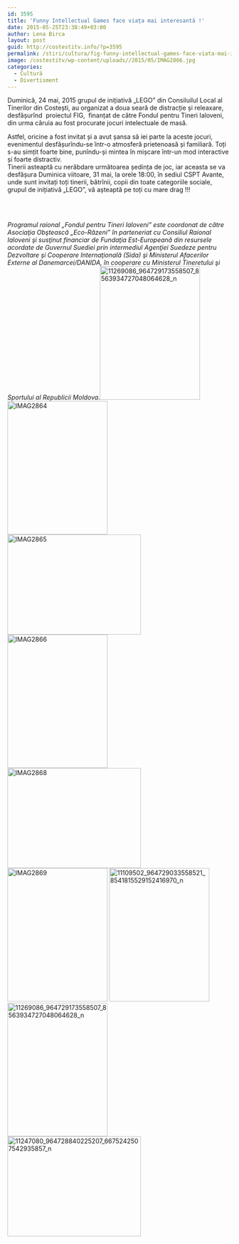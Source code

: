 ```yaml
---
id: 3595
title: 'Funny Intellectual Games face viața mai interesantă !'
date: 2015-05-25T23:38:49+03:00
author: Lena Birca
layout: post
guid: http://costestitv.info/?p=3595
permalink: /stiri/cultura/fig-funny-intellectual-games-face-viata-mai-interesanta/
image: /costestitv/wp-content/uploads//2015/05/IMAG2866.jpg
categories:
  - Cultură
  - Divertisment
---
```

Duminică, 24 mai, 2015 grupul de inițiativă „LEGO” din Consiluilul Local al Tinerilor din Costești, au organizat a doua seară de distracție și releaxare, desfășurînd  proiectul FIG,  finanțat de către Fondul pentru Tineri Ialoveni, din urma căruia au fost procurate jocuri intelectuale de masă.

Astfel, oricine a fost invitat și a avut șansa să iei parte la aceste jocuri, evenimentul desfășurîndu-se într-o atmosferă prietenoasă și familiară. Toți s-au simțit foarte bine, punîndu-și mintea în mișcare într-un mod interactive și foarte distractiv.  
Tinerii asteaptă cu nerăbdare următoarea ședința de joc, iar aceasta se va desfășura Duminica viitoare, 31 mai, la orele 18:00, în sediul CSPT Avante, unde sunt invitați toți tinerii, bătrînii, copii din toate categoriile sociale, grupul de inițiativă „LEGO”, vă așteaptă pe toți cu mare drag !!!  
&nbsp;

&nbsp;

_Programul raional „Fondul pentru Tineri Ialoveni” este coordonat de către Asociaţia Obştească „Eco-Răzeni” în parteneriat cu Consiliul Raional Ialoveni şi susţinut financiar de Fundaţia Est-Europeană din resursele acordate de Guvernul Suediei prin intermediul Agenţiei Suedeze pentru Dezvoltare şi Cooperare Internaţională (Sida) şi Ministerul Afacerilor Externe al Danemarcei/DANIDA, în cooperare cu Ministerul Tineretului şi Sportului al Republicii Moldova._[<img class="alignnone size-medium wp-image-3597" src="/costestitv/wp-content/uploads//2015/05/11269086_964729173558507_8563934727048064628_n-225x300.jpg" alt="11269086_964729173558507_8563934727048064628_n" width="225" height="300" srcset="http://costestitv.ddev.local/costestitv/wp-content/uploads//2015/05/11269086_964729173558507_8563934727048064628_n-225x300.jpg 225w, http://costestitv.ddev.local/costestitv/wp-content/uploads//2015/05/11269086_964729173558507_8563934727048064628_n.jpg 720w" sizes="(max-width: 225px) 100vw, 225px" />](/costestitv/wp-content/uploads//2015/05/11269086_964729173558507_8563934727048064628_n.jpg) [<img class="alignnone size-medium wp-image-3599" src="/costestitv/wp-content/uploads//2015/05/IMAG2864-225x300.jpg" alt="IMAG2864" width="225" height="300" srcset="http://costestitv.ddev.local/costestitv/wp-content/uploads//2015/05/IMAG2864-225x300.jpg 225w, http://costestitv.ddev.local/costestitv/wp-content/uploads//2015/05/IMAG2864.jpg 768w" sizes="(max-width: 225px) 100vw, 225px" />](/costestitv/wp-content/uploads//2015/05/IMAG2864.jpg) [<img class="alignnone size-medium wp-image-3600" src="/costestitv/wp-content/uploads//2015/05/IMAG2865-300x225.jpg" alt="IMAG2865" width="300" height="225" srcset="http://costestitv.ddev.local/costestitv/wp-content/uploads//2015/05/IMAG2865-300x225.jpg 300w, http://costestitv.ddev.local/costestitv/wp-content/uploads//2015/05/IMAG2865.jpg 1024w, http://costestitv.ddev.local/costestitv/wp-content/uploads//2015/05/IMAG2865-45x35.jpg 45w" sizes="(max-width: 300px) 100vw, 300px" />](/costestitv/wp-content/uploads//2015/05/IMAG2865.jpg) [<img class="alignnone size-medium wp-image-3601" src="/costestitv/wp-content/uploads//2015/05/IMAG28661-225x300.jpg" alt="IMAG2866" width="225" height="300" srcset="http://costestitv.ddev.local/costestitv/wp-content/uploads//2015/05/IMAG28661-225x300.jpg 225w, http://costestitv.ddev.local/costestitv/wp-content/uploads//2015/05/IMAG28661.jpg 768w" sizes="(max-width: 225px) 100vw, 225px" />](/costestitv/wp-content/uploads//2015/05/IMAG28661.jpg) [<img class="alignnone size-medium wp-image-3602" src="/costestitv/wp-content/uploads//2015/05/IMAG2868-300x225.jpg" alt="IMAG2868" width="300" height="225" srcset="http://costestitv.ddev.local/costestitv/wp-content/uploads//2015/05/IMAG2868-300x225.jpg 300w, http://costestitv.ddev.local/costestitv/wp-content/uploads//2015/05/IMAG2868.jpg 1024w, http://costestitv.ddev.local/costestitv/wp-content/uploads//2015/05/IMAG2868-45x35.jpg 45w" sizes="(max-width: 300px) 100vw, 300px" />](/costestitv/wp-content/uploads//2015/05/IMAG2868.jpg) [<img class="alignnone size-medium wp-image-3603" src="/costestitv/wp-content/uploads//2015/05/IMAG2869-225x300.jpg" alt="IMAG2869" width="225" height="300" srcset="http://costestitv.ddev.local/costestitv/wp-content/uploads//2015/05/IMAG2869-225x300.jpg 225w, http://costestitv.ddev.local/costestitv/wp-content/uploads//2015/05/IMAG2869.jpg 768w" sizes="(max-width: 225px) 100vw, 225px" />](/costestitv/wp-content/uploads//2015/05/IMAG2869.jpg) [<img class="alignnone size-medium wp-image-3604" src="/costestitv/wp-content/uploads//2015/05/11109502_964729033558521_8541815529152416970_n-225x300.jpg" alt="11109502_964729033558521_8541815529152416970_n" width="225" height="300" srcset="http://costestitv.ddev.local/costestitv/wp-content/uploads//2015/05/11109502_964729033558521_8541815529152416970_n-225x300.jpg 225w, http://costestitv.ddev.local/costestitv/wp-content/uploads//2015/05/11109502_964729033558521_8541815529152416970_n.jpg 720w" sizes="(max-width: 225px) 100vw, 225px" />](/costestitv/wp-content/uploads//2015/05/11109502_964729033558521_8541815529152416970_n.jpg) [<img class="alignnone size-medium wp-image-3605" src="/costestitv/wp-content/uploads//2015/05/11269086_964729173558507_8563934727048064628_n1-225x300.jpg" alt="11269086_964729173558507_8563934727048064628_n" width="225" height="300" srcset="http://costestitv.ddev.local/costestitv/wp-content/uploads//2015/05/11269086_964729173558507_8563934727048064628_n1-225x300.jpg 225w, http://costestitv.ddev.local/costestitv/wp-content/uploads//2015/05/11269086_964729173558507_8563934727048064628_n1.jpg 720w" sizes="(max-width: 225px) 100vw, 225px" />](/costestitv/wp-content/uploads//2015/05/11269086_964729173558507_8563934727048064628_n1.jpg) [<img class="alignnone size-medium wp-image-3606" src="/costestitv/wp-content/uploads//2015/05/11247080_964728840225207_6675242507542935857_n-300x225.jpg" alt="11247080_964728840225207_6675242507542935857_n" width="300" height="225" srcset="http://costestitv.ddev.local/costestitv/wp-content/uploads//2015/05/11247080_964728840225207_6675242507542935857_n-300x225.jpg 300w, http://costestitv.ddev.local/costestitv/wp-content/uploads//2015/05/11247080_964728840225207_6675242507542935857_n-45x35.jpg 45w, http://costestitv.ddev.local/costestitv/wp-content/uploads//2015/05/11247080_964728840225207_6675242507542935857_n.jpg 960w" sizes="(max-width: 300px) 100vw, 300px" />](/costestitv/wp-content/uploads//2015/05/11247080_964728840225207_6675242507542935857_n.jpg)